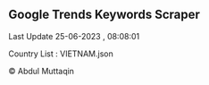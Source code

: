

## Google Trends Keywords Scraper 
 
Last Update 25-06-2023 , 08:08:01

Country List :
VIETNAM.json



© Abdul Muttaqin 
